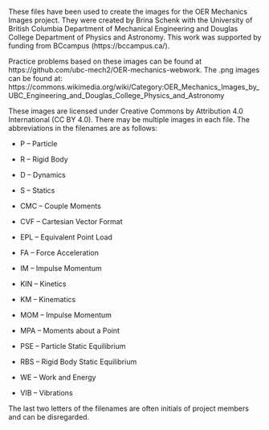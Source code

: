 <p> These files have been used to create the images for the OER Mechanics Images project. They were created by Brina Schenk with the University of British Columbia Department of Mechanical Engineering and Douglas College Department of Physics and Astronomy. This work was supported by funding from BCcampus (https://bccampus.ca/). </p>

<p> Practice problems based on these images can be found at https://github.com/ubc-mech2/OER-mechanics-webwork. The .png images can be found at: https://commons.wikimedia.org/wiki/Category:OER_Mechanics_Images_by_UBC_Engineering_and_Douglas_College_Physics_and_Astronomy </p>

<p> These images are licensed under Creative Commons by Attribution 4.0 International (CC BY 4.0). There may be multiple images in each file. The abbreviations in the filenames are as follows: </p> 

  -	P – Particle
  -	R – Rigid Body
  -	D – Dynamics
  -	S – Statics 

  -	CMC – Couple Moments
  -	CVF – Cartesian Vector Format
  -	EPL – Equivalent Point Load
  -	FA – Force Acceleration
  -	IM – Impulse Momentum
  -	KIN – Kinetics 
  -	KM – Kinematics
  -	MOM – Impulse Momentum
  -	MPA – Moments about a Point
  -	PSE – Particle Static Equilibrium
  -	RBS – Rigid Body Static Equilibrium
  -	WE – Work and Energy
  -	VIB – Vibrations 

<p> The last two letters of the filenames are often initials of project members and can be disregarded. </p>
